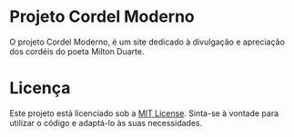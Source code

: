 # Projeto Cordel Moderno
O projeto Cordel Moderno, é um site dedicado à divulgação e apreciação dos cordéis do poeta Milton Duarte.

# Licença
Este projeto está licenciado sob a [MIT License](https://opensource.org/license/mit). Sinta-se à vontade para utilizar o código e adaptá-lo às suas necessidades.
